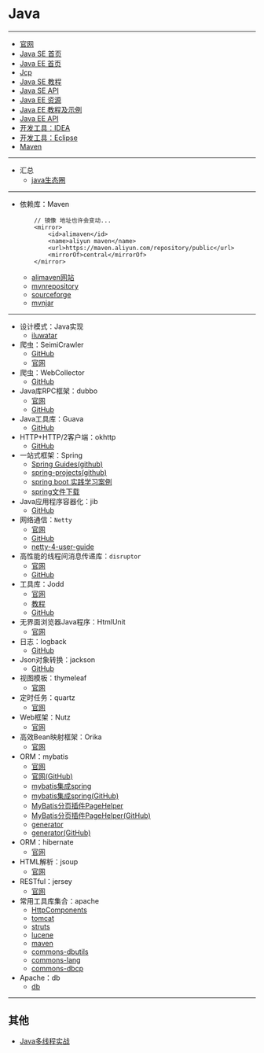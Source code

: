 #   Java

----

-   [官网](http://www.oracle.com/technetwork/java/index.html)
-   [Java SE 首页](http://www.oracle.com/technetwork/java/javase/overview/index.html)
-   [Java EE 首页](http://www.oracle.com/technetwork/java/javaee/overview/index.html)
-   [Jcp](https://jcp.org/en/home/index)
-   [Java SE 教程](https://docs.oracle.com/javase/tutorial/index.html)
-   [Java SE API](https://docs.oracle.com/javase/8/docs/api/)
-   [Java EE 资源](https://javaee.github.io/)
-   [Java EE 教程及示例](https://javaee.github.io/tutorial/)
-   [Java EE API](https://javaee.github.io/javaee-spec/javadocs/)
-   [开发工具：IDEA](http://www.jetbrains.com/idea/)
-   [开发工具：Eclipse](http://www.eclipse.org/)
-   [Maven](http://maven.apache.org)

----

-   汇总
    -   [java生态圈](https://github.com/aalansehaiyang/technology-talk)

----

-   依赖库：Maven
    ```
        // 镜像 地址也许会变动...
        <mirror>
            <id>alimaven</id>
            <name>aliyun maven</name>
            <url>https://maven.aliyun.com/repository/public</url>
            <mirrorOf>central</mirrorOf>
        </mirror>
    ```
    -   [alimaven网站](http://maven.aliyun.com/mvn/view)
    -   [mvnrepository](http://mvnrepository.com/)
    -   [sourceforge](https://sourceforge.net/)
    -   [mvnjar](http://www.mvnjar.com/)

----

-   设计模式：Java实现
    -   [iluwatar](https://github.com/iluwatar/java-design-patterns)
-   爬虫：SeimiCrawler
    -   [GitHub](https://github.com/zhegexiaohuozi/SeimiCrawler)
    -   [官网](http://seimicrawler.org/)
-   爬虫：WebCollector
    -   [GitHub](https://github.com/CrawlScript/WebCollector)
-   Java库RPC框架：dubbo
    -   [官网](http://dubbo.incubator.apache.org/#!/?lang=en-us)
    -   [GitHub](https://github.com/apache/incubator-dubbo)
-   Java工具库：Guava
    -   [GitHub](https://github.com/google/guava)
-   HTTP+HTTP/2客户端：okhttp
    -   [GitHub](https://github.com/square/okhttp)
-   一站式框架：Spring
    -   [Spring Guides(github)](https://github.com/spring-guides)
    -   [spring-projects(github)](https://github.com/spring-projects/)
    -   [spring boot 实践学习案例](https://github.com/JeffLi1993/springboot-learning-example)
    -   [spring文件下载](http://repo.spring.io/release/org/springframework/)
-   Java应用程序容器化：jib
    -   [GitHub](https://github.com/GoogleContainerTools/jib)
-   网络通信：`Netty`
    -   [官网](http://netty.io/index.html)
    -   [GitHub](https://github.com/netty)
    -   [netty-4-user-guide](https://github.com/waylau/netty-4-user-guide/)
-   高性能的线程间消息传递库：`disruptor`
    -   [官网](http://lmax-exchange.github.io/disruptor/)
    -   [GitHub](https://github.com/LMAX-Exchange/disruptor)
-   工具库：Jodd
    -   [官网](https://jodd.org/)
    -   [教程](http://joddframework.org/)
    -   [GitHub](https://github.com/oblac)
-   无界面浏览器Java程序：HtmlUnit
    -   [官网](http://htmlunit.sourceforge.net/)
-   日志：logback
    -   [GitHub](https://github.com/qos-ch)
-   Json对象转换：jackson
    -   [GitHub](https://github.com/FasterXML/jackson)
-   视图模板：thymeleaf
    -   [官网](https://www.thymeleaf.org/index.html)
-   定时任务：quartz
    -   [官网](http://www.quartz-scheduler.org/)
-   Web框架：Nutz
    -   [官网](http://nutzam.com/)
-   高效Bean映射框架：Orika
    -   [官网](http://orika-mapper.github.io/orika-docs/)
-   ORM：mybatis
    -   [官网](http://www.mybatis.org/mybatis-3/zh/index.html)
    -   [官网(GitHub)](https://github.com/mybatis/mybatis-3)
    -   [mybatis集成spring](http://www.mybatis.org/spring/zh/index.html)
    -   [mybatis集成spring(GitHub)](https://github.com/mybatis/spring)
    -   [MyBatis分页插件PageHelper](https://pagehelper.github.io/)
    -   [MyBatis分页插件PageHelper(GitHub)](https://github.com/pagehelper/Mybatis-PageHelper)
    -   [generator](http://www.mybatis.org/generator/)
    -   [generator(GitHub)](https://github.com/mybatis/generator)
-   ORM：hibernate
    -   [官网](http://hibernate.org/)
-   HTML解析：jsoup
    -   [官网](https://jsoup.org/)
-   RESTful：jersey
     -   [官网](https://jersey.github.io/)
-   常用工具库集合：apache
    -   [HttpComponents](http://hc.apache.org/index.html)
    -   [tomcat](http://tomcat.apache.org/)
    -   [struts](http://struts.apache.org/)
    -   [lucene](http://lucene.apache.org/)
    -   [maven](http://maven.apache.org/)
    -   [commons-dbutils](http://commons.apache.org/proper/commons-dbutils/)
    -   [commons-lang](http://commons.apache.org/proper/commons-lang/)
    -   [commons-dbcp](http://commons.apache.org/proper/commons-dbcp/)
-   Apache：db
    -   [db](http://db.apache.org/)

----

##  其他
-   [Java多线程实战](http://jcip.net.s3-website-us-east-1.amazonaws.com/listings.html)




